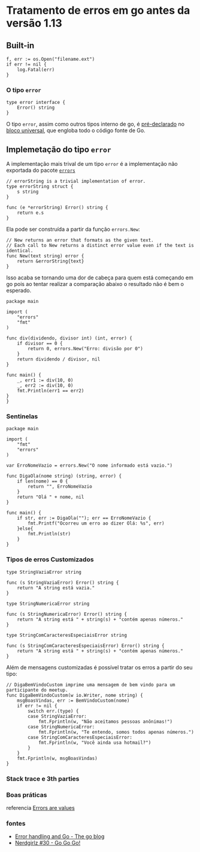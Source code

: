 # Tratamento de erros em go antes da versão 1.13

## Built-in

```golang
f, err := os.Open("filename.ext")
if err != nil {
    log.Fatal(err)
}
```
### O tipo `error`

```golang
type error interface {
    Error() string
}
```
O tipo `error`, assim como outros tipos interno de go, é [pré-declarado](https://golang.org/ref/spec#Predeclared_identifiers) no [bloco universal](https://golang.org/ref/spec#Blocks), que engloba todo o código fonte de Go.

## Implemetação do tipo `error`

A implementação mais trival de um tipo `error` é a implementação não exportada do pacote [`errors`](https://golang.org/src/errors/errors.go)

```golang
// errorString is a trivial implementation of error.
type errorString struct {
    s string
}

func (e *errorString) Error() string {
    return e.s
}
```

Ela pode ser construída a partir da função `errors.New`:

```golang
// New returns an error that formats as the given text.
// Each call to New returns a distinct error value even if the text is identical.
func New(text string) error {
	return &errorString{text}
}
```

Isso acaba se tornando uma dor de cabeça para quem está começando em go pois ao tentar realizar a comparação abaixo o resultado não é bem o esperado.

```golang
package main

import (
	"errors"
	"fmt"
)

func div(dividendo, divisor int) (int, error) {
	if divisor == 0 {
		return 0, errors.New("Erro: divisão por 0")
	}
	return dividendo / divisor, nil
}

func main() {
	_, err1 := div(10, 0)
	_, err2 := div(10, 0)
	fmt.Println(err1 == err2)
}
}
```

### Sentinelas

```golang
package main

import (
	"fmt"
	"errors"
)

var ErroNomeVazio = errors.New("O nome informado está vazio.")

func DigaOla(nome string) (string, error) {
	if len(nome) == 0 {
		return "", ErroNomeVazio 
	}
	return "Olá " + nome, nil 
}

func main() {
	if str, err := DigaOla(""); err == ErroNomeVazio {
		fmt.Printf("Ocorreu um erro ao dizer Olá: %s", err)
	}else{
		fmt.Println(str)
	}
}
````

### Tipos de erros Customizados

```golang
type StringVaziaError string

func (s StringVaziaError) Error() string {
	return "A string está vazia."
}

type StringNumericaError string

func (s StringNumericaError) Error() string {
	return "A string está " + string(s) + "contém apenas números."
}

type StringComCaracteresEspeciaisError string

func (s StringComCaracteresEspeciaisError) Error() string {
	return "A string está " + string(s) + "contém apenas números."
}
```

Além de mensagens customizadas é possível tratar os erros a partir do seu tipo:

```golang
// DigaBemVindoCustom imprime uma mensagem de bem vindo para um participante do meetup.
func DigaBemVindoCustom(w io.Writer, nome string) {
	msgBoasVindas, err := BemVindoCustom(nome)
	if err != nil {
		switch err.(type) {
		case StringVaziaError:
			fmt.Fprintln(w, "Não aceitamos pessoas anônimas!")
		case StringNumericaError:
			fmt.Fprintln(w, "Te entendo, somos todos apenas números.")
		case StringComCaracteresEspeciaisError:
			fmt.Fprintln(w, "Você ainda usa hotmail?")
		}
	}
	fmt.Fprintln(w, msgBoasVindas)
}
```
### Stack trace e 3th parties



### Boas práticas
referencia [Errors are values](https://blog.golang.org/errors-are-values)

### fontes
* [Error handling and Go - The go blog](https://blog.golang.org/error-handling-and-go)
* [Nerdgirlz #30 - Go Go Go!](https://www.youtube.com/watch?v=ZAmESdN5alo)